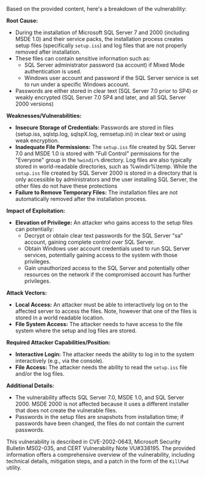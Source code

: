 Based on the provided content, here's a breakdown of the vulnerability:

**Root Cause:**

- During the installation of Microsoft SQL Server 7 and 2000 (including MSDE 1.0) and their service packs, the installation process creates setup files (specifically `setup.iss`) and log files that are not properly removed after installation.
- These files can contain sensitive information such as:
    - SQL Server administrator password (sa account) if Mixed Mode authentication is used.
    - Windows user account and password if the SQL Server service is set to run under a specific Windows account.
- Passwords are either stored in clear text (SQL Server 7.0 prior to SP4) or weakly encrypted (SQL Server 7.0 SP4 and later, and all SQL Server 2000 versions)

**Weaknesses/Vulnerabilities:**

- **Insecure Storage of Credentials:** Passwords are stored in files (setup.iss, sqlstp.log, sqlspX.log, remsetup.ini) in clear text or using weak encryption.
- **Inadequate File Permissions:** The `setup.iss` file created by SQL Server 7.0 and MSDE 1.0 is stored with "Full Control" permissions for the "Everyone" group in the `%windir%` directory. Log files are also typically stored in world-readable directories, such as %windir%\temp. While the `setup.iss` file created by SQL Server 2000 is stored in a directory that is only accessible by administrators and the user installing SQL Server, the other files do not have these protections
- **Failure to Remove Temporary Files:** The installation files are not automatically removed after the installation process.

**Impact of Exploitation:**

- **Elevation of Privilege:** An attacker who gains access to the setup files can potentially:
    - Decrypt or obtain clear text passwords for the SQL Server "sa" account, gaining complete control over SQL Server.
    - Obtain Windows user account credentials used to run SQL Server services, potentially gaining access to the system with those privileges.
    - Gain unauthorized access to the SQL Server and potentially other resources on the network if the compromised account has further privileges.

**Attack Vectors:**

- **Local Access:** An attacker must be able to interactively log on to the affected server to access the files. Note, however that one of the files is stored in a world readable location.
- **File System Access:** The attacker needs to have access to the file system where the setup and log files are stored.

**Required Attacker Capabilities/Position:**

- **Interactive Login:** The attacker needs the ability to log in to the system interactively (e.g., via the console).
- **File Access:** The attacker needs the ability to read the `setup.iss` file and/or the log files.

**Additional Details:**
- The vulnerability affects SQL Server 7.0, MSDE 1.0, and SQL Server 2000. MSDE 2000 is not affected because it uses a different installer that does not create the vulnerable files.
- Passwords in the setup files are snapshots from installation time; if passwords have been changed, the files do not contain the current passwords.

This vulnerability is described in CVE-2002-0643, Microsoft Security Bulletin MS02-035, and CERT Vulnerability Note VU#338195. The provided information offers a comprehensive overview of the vulnerability, including technical details, mitigation steps, and a patch in the form of the `KillPwd` utility.